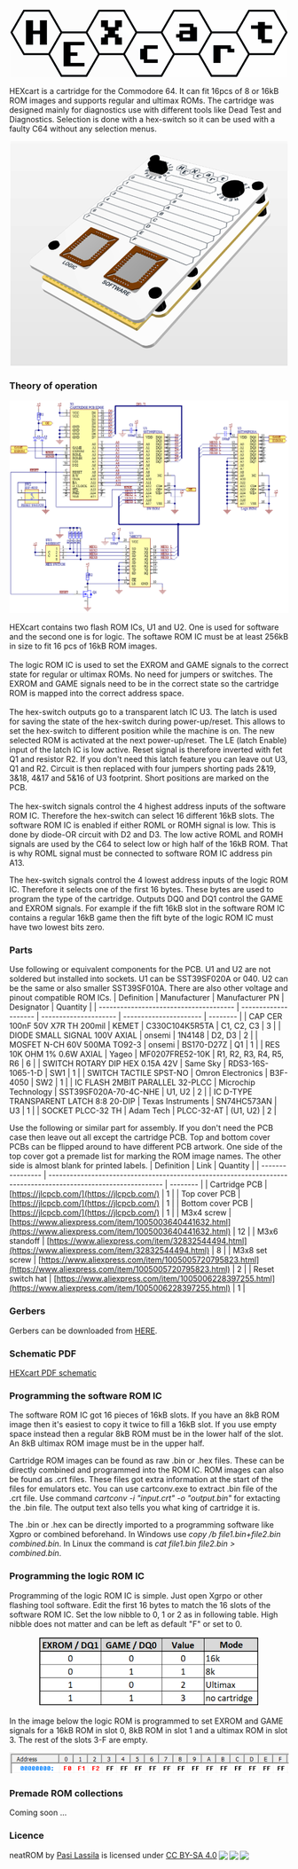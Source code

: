 <p align="center">
    <img src="images/logo.png" width="500">
</p>

HEXcart is a cartridge for the Commodore 64. It can fit 16pcs of 8 or 16kB ROM images and supports regular and ultimax ROMs. The cartridge was designed mainly for diagnostics use with different tools like Dead Test and Diagnostics. Selection is done with a hex-switch so it can be used with a faulty C64 without any selection menus.
<p align="center">
    <img src="images/Cart_PCB-case.PNG" width="500">
</p>

### Theory of operation
<p align="center">
    <img src="images/schematic.png">
</p>
HEXcart contains two flash ROM ICs, U1 and U2. One is used for software and the second one is for logic. The softawe ROM IC must be at least 256kB in size to fit 16 pcs of 16kB ROM images.<br/><br/>
The logic ROM IC is used to set the EXROM and GAME signals to the correct state for regular or ultimax ROMs. No need for jumpers or switches.
The EXROM and GAME signals need to be in the correct state so the cartridge ROM is mapped into the correct address space.<br/><br/>
The hex-switch outputs go to a transparent latch IC U3. The latch is used for saving the state of the hex-switch during power-up/reset. This allows to set the hex-switch to different position while the machine is on. The new selected ROM is activated at the next power-up/reset. The LE (latch Enable) input of the latch IC is low active. Reset signal is therefore inverted with fet Q1 and resistor R2. If you don't need this latch feature you can leave out U3, Q1 and R2. Circuit is then replaced with four jumpers shorting pads 2&19, 3&18, 4&17 and 5&16 of U3 footprint. Short positions are marked on the PCB.<br/><br/

The hex-switch signals control the 4 highest address inputs of the software ROM IC. Therefore the hex-switch can select 16 different 16kB slots. The software ROM IC is enabled if either ROML or ROMH signal is low. This is done by diode-OR circuit with D2 and D3. The low active ROML and ROMH signals are used by the C64 to select low or high half of the 16kB ROM. That is why ROML signal must be connected to software ROM IC address pin A13.<br/>

The hex-switch signals control the 4 lowest address inputs of the logic ROM IC. Therefore it selects one of the first 16 bytes. These bytes are used to program the type of the cartridge. Outputs DQ0 and DQ1 control the GAME and EXROM signals. For example if the fift 16kB slot in the software ROM IC contains a regular 16kB game then the fift byte of the logic ROM IC must have two lowest bits zero.<br/>

### Parts

Use following or equivalent components for the PCB.  U1 and U2 are not soldered but installed into sockets. U1 can be SST39SF020A or 040. U2 can be the same or also smaller SST39SF010A. There are also other voltage and pinout compatible ROM ICs. 
| Definition                             | Manufacturer         | Manufacturer PN       | Designator             | Quantity |
| -------------------------------------- | -------------------- | --------------------- | ---------------------- | -------- |
| CAP CER 100nF 50V X7R TH 200mil        | KEMET                | C330C104K5R5TA        | C1, C2, C3             | 3        |
| DIODE SMALL SIGNAL 100V AXIAL          | onsemi               | 1N4148                | D2, D3                 | 2        |
| MOSFET N-CH 60V 500MA TO92-3           | onsemi               | BS170-D27Z            | Q1                     | 1        |
| RES 10K OHM 1% 0.6W AXIAL              | Yageo                | MF0207FRE52-10K       | R1, R2, R3, R4, R5, R6 | 6        |
| SWITCH ROTARY DIP HEX 0.15A 42V        | Same Sky             | RDS3-16S-1065-1-D     | SW1                    | 1        |
| SWITCH TACTILE SPST-NO                 | Omron Electronics    | B3F-4050              | SW2                    | 1        |
| IC FLASH 2MBIT PARALLEL 32-PLCC        | Microchip Technology | SST39SF020A-70-4C-NHE | U1, U2                 | 2        |
| IC D-TYPE TRANSPARENT LATCH 8:8 20-DIP | Texas Instruments    | SN74HC573AN           | U3                     | 1        |
| SOCKET PLCC-32 TH                      | Adam Tech            | PLCC-32-AT            | (U1, U2)               | 2        |

Use the following or similar part for assembly. If you don't need the PCB case then leave out all except the cartridge PCB. Top and bottom cover PCBs can be flipped around to have different PCB artwork. One side of the top cover got a premade list for marking the ROM image names. The other side is almost blank for printed labels.
| Definition       | Link                                                                                                           | Quantity |
| ---------------- | -------------------------------------------------------------------------------------------------------------- | -------- |
| Cartridge PCB    | [https://jlcpcb.com/](https://jlcpcb.com/)                                                                     | 1        |
| Top cover PCB    | [https://jlcpcb.com/](https://jlcpcb.com/)                                                                     | 1        |
| Bottom cover PCB | [https://jlcpcb.com/](https://jlcpcb.com/)                                                                     | 1        |
| M3x4 screw       | [https://www.aliexpress.com/item/1005003640441632.html](https://www.aliexpress.com/item/1005003640441632.html) | 12       |
| M3x6 standoff    | [https://www.aliexpress.com/item/32832544494.html](https://www.aliexpress.com/item/32832544494.html)           | 8        |
| M3x8 set screw   | [https://www.aliexpress.com/item/1005005720795823.html](https://www.aliexpress.com/item/1005005720795823.html) | 2        |
| Reset switch hat | [https://www.aliexpress.com/item/1005006228397255.html](https://www.aliexpress.com/item/1005006228397255.html) | 1        |

### Gerbers
Gerbers can be downloaded from [HERE](https://github.com/1c3d1v3r/HEXcart/blob/master/gerbers/gerbers.md).

### Schematic PDF

[HEXcart PDF schematic](docs/HEXcart_R2_schematic.pdf)

### Programming the software ROM IC

The software ROM IC got 16 pieces of 16kB slots. If you have an 8kB ROM image then it's easiest to copy it twice to fill a 16kB slot. If you use empty space instead then a regular 8kB ROM must be in the lower half of the slot. An 8kB ultimax ROM image must be in the upper half.<br/>

Cartridge ROM images can be found as raw .bin or .hex files. These can be directly combined and programmed into the ROM IC. ROM images can also be found as .crt files. These files got extra information at the start of the files for emulators etc. You can use cartconv.exe to extract .bin file of the .crt file. Use command _cartconv -i "input.crt" -o "output.bin"_ for extacting the .bin file. The output text also tells you what king of cartridge it is.<br/>

The .bin or .hex can be directly imported to a programming software like Xgpro or combined beforehand. In Windows use _copy /b file1.bin+file2.bin combined.bin_. In Linux the command is _cat file1.bin file2.bin > combined.bin_.


### Programming the logic ROM IC

Programming of the logic ROM IC is simple. Just open Xgrpo or other flashing tool software. Edit the first 16 bytes to match the 16 slots of the software ROM IC. Set the low nibble to 0, 1 or 2 as in following table. High nibble does not matter and can be left as default "F" or set to 0.

<p align="center">
    <img src="images/Value_mode_table.png" width="400">
</p>
In the image below the logic ROM is programmed to set EXROM and GAME signals for a 16kB ROM in slot 0, 8kB ROM in slot 1 and a ultimax ROM in slot 3. The rest of the slots 3-F are empty.
<p align="center">
    <img src="images/logic_ROM_edit.PNG">
</p>

### Premade ROM collections
Coming soon ...

### Licence
<p xmlns:cc="http://creativecommons.org/ns#" xmlns:dct="http://purl.org/dc/terms/"><span property="dct:title">neatROM</span> by <a rel="cc:attributionURL dct:creator" property="cc:attributionName" href="https://github.com/1c3d1v3r/">Pasi Lassila</a> is licensed under <a href="http://creativecommons.org/licenses/by-sa/4.0/?ref=chooser-v1" target="_blank" rel="license noopener noreferrer" style="display:inline-block;">CC BY-SA 4.0<img style="height:22px!important;margin-left:3px;vertical-align:text-bottom;" src="https://mirrors.creativecommons.org/presskit/icons/cc.svg?ref=chooser-v1"><img style="height:22px!important;margin-left:3px;vertical-align:text-bottom;" src="https://mirrors.creativecommons.org/presskit/icons/by.svg?ref=chooser-v1"><img style="height:22px!important;margin-left:3px;vertical-align:text-bottom;" src="https://mirrors.creativecommons.org/presskit/icons/sa.svg?ref=chooser-v1"></a></p>
